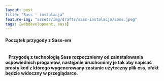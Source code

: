 ```yaml
---
layout: post
title: "Sass - instalacja"
feature-img: "assets/img/drafts/sass-instalacja/sass.jpeg"
tags: [webdevelopment, sass]
---
```


<h4 class="text-success">Początek przygody z Sass-em<h4>
<br>
<font class="base-font-size">
&nbsp;&nbsp;&nbsp;Przygodę z technologią Sass rozpoczniemy od zainstalowania ospowiednich progamów, następnie uruchomimy je tak aby napisać prosty kod z którego wygenerowany zostanie użyteczny plik css, efekt będzie widoczny w przeglądarce.
</font>
